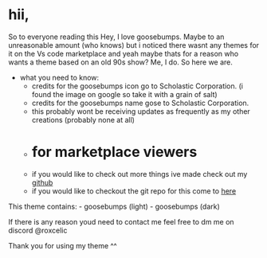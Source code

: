 # hii,

So to everyone reading this Hey, I love goosebumps. Maybe to an unreasonable amount (who knows)
but i noticed there wasnt any themes for it on the Vs code marketplace and yeah maybe thats for a reason
who wants a theme based on an old 90s show? Me, I do. So here we are.

* what you need to know:
    - credits for the goosebumps icon go to Scholastic Corporation. (i found the image on google so take it with a grain of salt)
    - credits for the goosebumps name gose to Scholastic Corporation.
    - this probably wont be receiving updates as frequently as my other creations (probably none at all)
    - # for marketplace viewers
    - if you would like to check out more things ive made check out my [github](https://github.com/roxcelic)
    - if you would like to checkout the git repo for this come to [here](https://github.com/roxcelic/themes)

This theme contains:
    - goosebumps (light)
    - goosebumps (dark)

If there is any reason youd need to contact me feel free to dm me on discord @roxcelic

Thank you for using my theme ^^